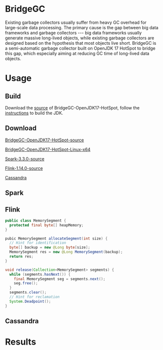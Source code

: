 # BridgeGC

Existing garbage collectors usually suffer from heavy GC overhead for large-scale data processing. The primary cause is the gap between big data frameworks and garbage collectors --- big data frameworks usually generate massive long-lived objects, while existing garbage collectors are designed based on the hypothesis that most objects live short. BridgeGC is a semi-automatic garbage collector built on OpenJDK 17 HotSpot to bridge this gap, which especially aiming at reducing GC time of long-lived data objects.

# Usage

## Build

Download the [source](./) of BridgeGC-OpenJDK17-HotSpot, follow the [instructions](./) to build the JDK.

## Download

[BridgeGC-OpenJDK17-HotSpot-source](./)

[BridgeGC-OpenJDK17-HotSpot-Linux-x64](./)

[Spark-3.3.0-source](./)

[Flink-1.14.0-source](./)

[Cassandra](./)

## Spark

## Flink

```java
public class MemorySegment {
  protected final byte[] heapMemory;
}

pubic MemorySegment allocateSegment(int size) {
  // Hint for identification
  byte[] backup = new @Long byte[size];
  MemorySegment res = new @Long MemorySegment(backup);
  return res;
}

void release(Collection<MemorySegment> segments) {
  while (segments.hasNext()) {
    final MemorySegment seg = segments.next();
    seg.free();
  }
  segments.clear();
  // Hint for reclamation
  System.Deadpoint();
}
```

## Cassandra

# Results
